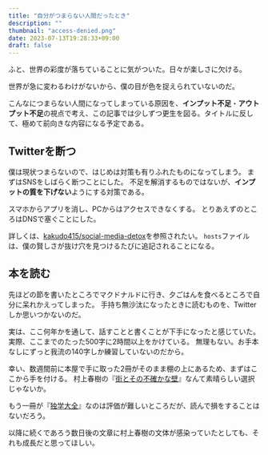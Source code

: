 ```yaml
---
title: "自分がつまらない人間だったとき"
description: ""
thumbnail: "access-denied.png"
date: 2023-07-13T19:28:33+09:00
draft: false
---
```


ふと、世界の彩度が落ちていることに気がついた。日々が楽しさに欠ける。

世界が急に変わるわけがないから、僕の目が色を捉えられていないのだ。

こんなにつまらない人間になってしまっている原因を、**インプット不足**・**アウトプット不足**の視点で考え、この記事では少しずつ更生を図る。タイトルに反して、極めて前向きな内容になる予定である。

## Twitterを断つ

僕は現状つまらないので、はじめは対策も有りふれたものになってしまう。
まずはSNSをしばらく断つことにした。
不足を解消するものではないが、**インプットの質を下げない**ようにする対策である。

スマホからアプリを消し、PCからはアクセスできなくする。
とりあえずのところはDNSで塞ぐことにした。

詳しくは、[kakudo415/social-media-detox](https://github.com/kakudo415/social-media-detox)を参照されたい。
`hosts`ファイルは、僕の賢しさが抜け穴を見つけるたびに追記されることになる。

## 本を読む

先ほどの節を書いたところでマクドナルドに行き、夕ごはんを食べるところで自分に呆れかえってしまった。
手持ち無沙汰になったときに読むものを、Twitterしか思いつかないのだ。

実は、ここ何年かを通して、話すことと書くことが下手になったと感じていた。
実際、ここまでのたった500字に2時間以上をかけている。
無理もない。お手本なしにずっと我流の140字しか練習していないのだから。

幸い、数週間前に本屋で手に取った2冊がそのまま棚の上にあるため、まずはここから手を付ける。
村上春樹の『[街とその不確かな壁](https://www.shinchosha.co.jp/book/353437/)』なんて素晴らしい選択じゃないか。

もう一冊が『[独学大全](https://www.diamond.co.jp/book/9784478108536.html)』なのは評価が難しいところだが、読んで損をすることはないだろう。

以降に続くであろう数日後の文章に村上春樹の文体が感染っていたとしても、それも成長だと思ってほしい。
